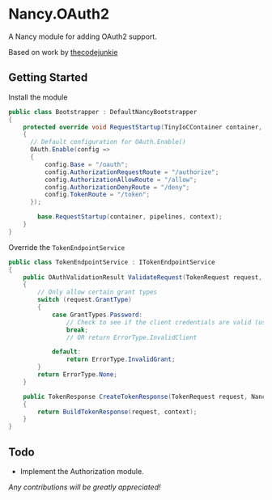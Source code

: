 # Nancy.OAuth2
A Nancy module for adding OAuth2 support.

Based on work by [thecodejunkie](https://github.com/thecodejunkie/Nancy.OAuth2)

## Getting Started

Install the module
```csharp
public class Bootstrapper : DefaultNancyBootstrapper
{
    protected override void RequestStartup(TinyIoCContainer container, IPipelines pipelines, NancyContext context)
    {
      // Default configuration for OAuth.Enable()
      OAuth.Enable(config =>
      {
          config.Base = "/oauth";
          config.AuthorizationRequestRoute = "/authorize";
          config.AuthorizationAllowRoute = "/allow";
          config.AuthorizationDenyRoute = "/deny";
          config.TokenRoute = "/token";
      });

        base.RequestStartup(container, pipelines, context);
    }
}
```

Override the `TokenEndpointService`

```csharp
public class TokenEndpointService : ITokenEndpointService
{
    public OAuthValidationResult ValidateRequest(TokenRequest request, NancyContext context)
    {
        // Only allow certain grant types
        switch (request.GrantType)
        {
            case GrantTypes.Password:
                // Check to see if the client credentials are valid (usually stored in Authorization header)
                break;
                // OR return ErrorType.InvalidClient

            default:
                return ErrorType.InvalidGrant;
        }
        return ErrorType.None;
    }

    public TokenResponse CreateTokenResponse(TokenRequest request, NancyContext context)
    {
        return BuildTokenResponse(request, context);
    }
}
```


## Todo

- Implement the Authorization module.


_Any contributions will be greatly appreciated!_

